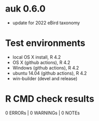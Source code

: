 # auk 0.6.0

- update for 2022 eBird taxonomy

# Test environments

- local OS X install, R 4.2
- OS X (github actions), R 4.2
- Windows (github actions), R 4.2
- ubuntu 14.04 (github actions), R 4.2
- win-builder (devel and release)

# R CMD check results

0 ERRORs | 0 WARNINGs | 0 NOTEs
